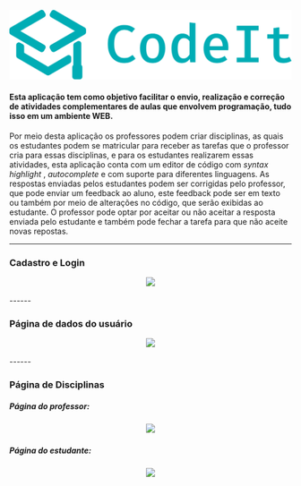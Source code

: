 <p align="center">
  <img src="https://raw.githubusercontent.com/LucasSonego/CodeIt-frontend/master/src/assets/logocodeit.svg">
</p>


#### Esta aplicação tem como objetivo facilitar o envio, realização e correção de atividades complementares de aulas que envolvem programação, tudo isso em um ambiente WEB.

Por meio desta aplicação os professores podem criar disciplinas, as quais os estudantes podem se matricular para receber as tarefas que o professor cria para essas disciplinas, e para os estudantes realizarem essas atividades, esta aplicação conta com um editor de código com _syntax highlight_ , _autocomplete_ e com suporte para diferentes linguagens. As respostas enviadas pelos estudantes podem ser corrigidas pelo professor, que pode enviar um feedback ao aluno, este feedback pode ser em texto ou também por meio de alterações no código, que serão exibidas ao estudante. O professor pode optar por aceitar ou não aceitar a resposta enviada pelo estudante e também pode fechar a tarefa para que não aceite novas repostas.



------

### Cadastro e Login

<p align="center">
  <img src="https://i.imgur.com/tIgdngx.gif">
</p>
------

### Página de dados do usuário

<p align="center">
  <img src="https://i.imgur.com/fZYRma0.gif">
</p>
------

### Página de Disciplinas

##### Página do professor:

<p align="center">
  <img src="https://i.imgur.com/m3UfYTK.gif">
</p>



##### Página do estudante:

<p align="center">
  <img src="https://i.imgur.com/e1YjpNe.gif">
</p>